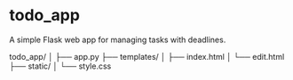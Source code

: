 # todo_app
A simple Flask web app for managing tasks with deadlines.

todo_app/
│
├── app.py
├── templates/
│   ├── index.html
│   └── edit.html
├── static/
│   └── style.css

